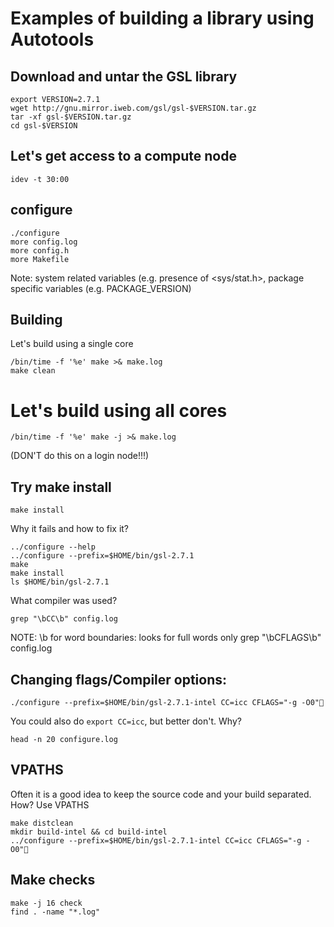 # Examples of building a library using Autotools

## Download and untar the GSL library

```
export VERSION=2.7.1
wget http://gnu.mirror.iweb.com/gsl/gsl-$VERSION.tar.gz
tar -xf gsl-$VERSION.tar.gz
cd gsl-$VERSION
```
## Let's get access to a compute node

```
idev -t 30:00 
```

## configure

```
./configure
more config.log
more config.h
more Makefile
```

Note: system related variables (e.g. presence of <sys/stat.h>, package specific variables (e.g. PACKAGE_VERSION)

## Building

Let's build using a single core

```
/bin/time -f '%e' make >& make.log
make clean
```

# Let's build using all cores

```
/bin/time -f '%e' make -j >& make.log
```
(DON'T do this on a login node!!!)

## Try make install

```
make install
```

Why it fails and how to fix it?

```
../configure --help
../configure --prefix=$HOME/bin/gsl-2.7.1
make
make install
ls $HOME/bin/gsl-2.7.1
```

What compiler was used?
```
grep "\bCC\b" config.log
```
NOTE: \b for word boundaries: looks for full words only
grep "\bCFLAGS\b" config.log

## Changing flags/Compiler options:
```
./configure --prefix=$HOME/bin/gsl-2.7.1-intel CC=icc CFLAGS="-g -O0"
```

You could also do `export CC=icc`, but better don't. Why?

```
head -n 20 configure.log
```

## VPATHS
Often it is a good idea to keep the source code and your build separated. How? Use VPATHS

```
make distclean
mkdir build-intel && cd build-intel
../configure --prefix=$HOME/bin/gsl-2.7.1-intel CC=icc CFLAGS="-g -O0"
```

## Make checks

```
make -j 16 check
find . -name "*.log"
```


